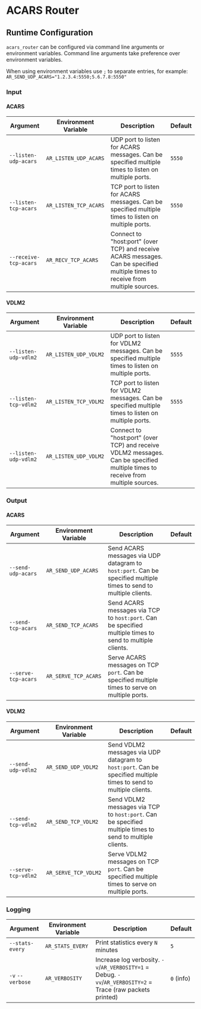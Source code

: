 # ACARS Router

## Runtime Configuration

`acars_router` can be configured via command line arguments or environment variables. Command line arguments take preference over environment variables.

When using environment variables use `;` to separate entries, for example: `AR_SEND_UDP_ACARS="1.2.3.4:5550;5.6.7.8:5550"`

### Input

#### ACARS

| Argument | Environment Variable | Description | Default |
| -------- | -------------------- | ----------- | --------|
| `--listen-udp-acars` | `AR_LISTEN_UDP_ACARS` | UDP port to listen for ACARS messages. Can be specified multiple times to listen on multiple ports. | `5550` |
| `--listen-tcp-acars` | `AR_LISTEN_TCP_ACARS` | TCP port to listen for ACARS messages. Can be specified multiple times to listen on multiple ports. | `5550` |
| `--receive-tcp-acars` | `AR_RECV_TCP_ACARS` | Connect to "host:port" (over TCP) and receive ACARS messages. Can be specified multiple times to receive from multiple sources. | |

#### VDLM2

| Argument | Environment Variable | Description | Default |
| -------- | -------------------- | ----------- | --------|
| `--listen-udp-vdlm2` | `AR_LISTEN_UDP_VDLM2` | UDP port to listen for VDLM2 messages. Can be specified multiple times to listen on multiple ports. | `5555` |
| `--listen-tcp-vdlm2` | `AR_LISTEN_TCP_VDLM2` | TCP port to listen for VDLM2 messages. Can be specified multiple times to listen on multiple ports. | `5555` |
| `--listen-udp-vdlm2` | `AR_LISTEN_UDP_VDLM2` | Connect to "host:port" (over TCP) and receive VDLM2 messages. Can be specified multiple times to receive from multiple sources. | |

### Output

#### ACARS

| Argument | Environment Variable | Description | Default |
| -------- | -------------------- | ----------- | --------|
| `--send-udp-acars` | `AR_SEND_UDP_ACARS` | Send ACARS messages via UDP datagram to `host:port`. Can be specified multiple times to send to multiple clients. | |
| `--send-tcp-acars` | `AR_SEND_TCP_ACARS` | Send ACARS messages via TCP to `host:port`. Can be specified multiple times to send to multiple clients. | |
| `--serve-tcp-acars` | `AR_SERVE_TCP_ACARS` | Serve ACARS messages on TCP `port`. Can be specified multiple times to serve on multiple ports. | |

#### VDLM2

| Argument | Environment Variable | Description | Default |
| -------- | -------------------- | ----------- | --------|
| `--send-udp-vdlm2` | `AR_SEND_UDP_VDLM2` | Send VDLM2 messages via UDP datagram to `host:port`. Can be specified multiple times to send to multiple clients. | |
| `--send-tcp-vdlm2` | `AR_SEND_TCP_VDLM2` | Send VDLM2 messages via TCP to `host:port`. Can be specified multiple times to send to multiple clients. | |
| `--serve-tcp-vdlm2` | `AR_SERVE_TCP_VDLM2` | Serve VDLM2 messages on TCP `port`. Can be specified multiple times to serve on multiple ports. | |

### Logging

| Argument | Environment Variable | Description | Default |
| -------- | -------------------- | ----------- | --------|
| `--stats-every` | `AR_STATS_EVERY` | Print statistics every `N` minutes | `5` |
| `-v` `--verbose` | `AR_VERBOSITY` | Increase log verbosity. `-v`/`AR_VERBOSITY=1` = Debug. `-vv`/`AR_VERBOSITY=2` = Trace (raw packets printed) | `0` (info) |
